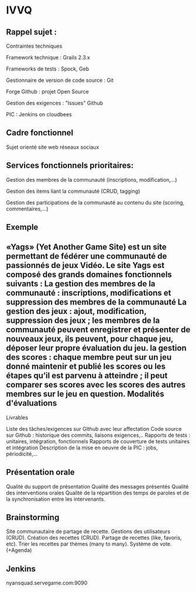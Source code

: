 IVVQ
====
Rappel sujet :
--------------
Contraintes techniques

Framework technique : Grails 2.3.x

Frameworks de tests : Spock, Geb

Gestionnaire de version de code source : Git

Forge Github : projet Open Source

Gestion des exigences : "Issues" Github

PIC : Jenkins on cloudbees

Cadre fonctionnel
--------------
Sujet orienté site web réseaux sociaux

Services fonctionnels prioritaires:
--------------
Gestion des membres de la communauté (inscriptions, modification,...)

Gestion des items liant la communauté (CRUD, tagging)

Gestion des participations de la communauté au contenu du site (scoring, commentaires,...)

Exemple
--------------
«Yags» (Yet Another Game Site) est un site permettant de fédérer une communauté de passionnés de jeux Vidéo. Le site Yags est composé des grands domaines fonctionnels suivants :
La gestion des membres de la communauté : inscriptions, modifications et suppression des membres de la communauté
La gestion des jeux : ajout, modification, suppression des jeux ; les membres de la communauté peuvent enregistrer et présenter de nouveaux jeux, ils peuvent, pour chaque jeu, déposer leur propre évaluation du jeu.
la gestion des scores : chaque membre peut sur un jeu donné maintenir et publié les scores ou les étapes qu’il est parvenu à atteindre ; il peut comparer ses scores avec les scores des autres membres sur le jeu en question.
Modalités d'évaluations
--------------
Livrables

Liste des tâches/exigences sur Github avec leur affectation
Code source sur Github : historique des commits, liaisons exigences,..
Rapports de tests : unitaires, intégration, fonctionnels
Rapports de couverture de tests unitaires et intégration
Description de la mise en oeuvre de la PIC : jobs, périodicité,...

Présentation orale
--------------
Qualité du support de présentation
Qualité des messages présentés
Qualité des interventions orales
Qualité de la répartition des temps de paroles et de la synchronisation entre les intervenants.

Brainstorming
--------------
Site communautaire de partage de recette.
Gestions des utilisateurs (CRUD).
Création des recettes (CRUD).
Partage de recettes (like, favoris, etc).
Trier les recettes par thèmes (many to many).
Système de vote.
(+Agenda)

Jenkins
--------------
nyansquad.servegame.com:9090




